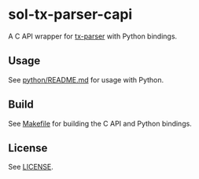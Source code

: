 # sol-tx-parser-capi

A C API wrapper for [tx-parser](https://github.com/0xjeffro/tx-parser) with Python bindings.

## Usage

See [python/README.md](python/README.md) for usage with Python.

## Build

See [Makefile](Makefile) for building the C API and Python bindings.

## License

See [LICENSE](LICENSE).

